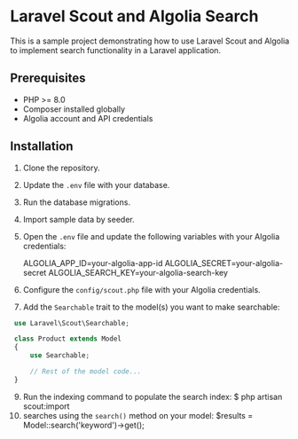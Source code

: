 # Laravel Scout and Algolia Search

This is a sample project demonstrating how to use Laravel Scout and Algolia to implement search functionality in a Laravel application.

## Prerequisites

- PHP >= 8.0
- Composer installed globally
- Algolia account and API credentials

## Installation

1. Clone the repository.
2. Update the `.env` file with your database.
3. Run the database migrations.
4. Import sample data  by seeder.
5. Open the `.env` file and update the following variables with your Algolia credentials:

    ALGOLIA_APP_ID=your-algolia-app-id
    ALGOLIA_SECRET=your-algolia-secret
    ALGOLIA_SEARCH_KEY=your-algolia-search-key
    
6. Configure the `config/scout.php` file with your Algolia credentials.
8. Add the `Searchable` trait to the model(s) you want to make searchable:

 ```php
  use Laravel\Scout\Searchable;

  class Product extends Model
  {
      use Searchable;

      // Rest of the model code...
  }
  ```
  
9. Run the indexing command to populate the search index:
  $ php artisan scout:import
10. searches using the `search()` method on your model:
  $results = Model::search('keyword')->get();
